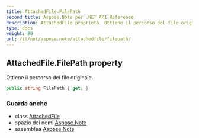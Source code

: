 ```yaml
---
title: AttachedFile.FilePath
second_title: Aspose.Note per .NET API Reference
description: AttachedFile proprietà. Ottiene il percorso del file originale.
type: docs
weight: 80
url: /it/net/aspose.note/attachedfile/filepath/
---
```

## AttachedFile.FilePath property

Ottiene il percorso del file originale.

```csharp
public string FilePath { get; }
```

### Guarda anche

* class [AttachedFile](../)
* spazio dei nomi [Aspose.Note](../../attachedfile/)
* assemblea [Aspose.Note](../../../)


